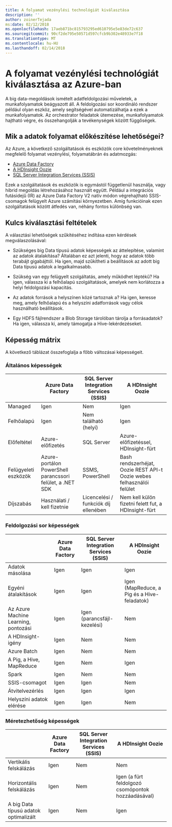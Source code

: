 ```yaml
---
title: A folyamat vezénylési technológiát kiválasztása
description: ''
author: zoinerTejada
ms:date: 02/12/2018
ms.openlocfilehash: 17aeb871bc815793295ed610795e5e83de72c637
ms.sourcegitcommit: 90cf2de795e50571d597cfcb9b302e48933e7f18
ms.translationtype: MT
ms.contentlocale: hu-HU
ms.lasthandoff: 02/14/2018
---
```

# <a name="choosing-a-data-pipeline-orchestration-technology-in-azure"></a>A folyamat vezénylési technológiát kiválasztása az Azure-ban

A big data-megoldások ismételt adatfeldolgozási műveletek, a munkafolyamatok beágyazott áll. A feldolgozási sor koordináló rendszer például olyan eszköz, amely segítségével automatizálhatja a ezek a munkafolyamatok. Az orchestrator feladatok ütemezése, munkafolyamatok hajtható végre, és összehangolják a tevékenységek között függőségek.

## <a name="what-are-your-options-for-data-pipeline-orchestration"></a>Mik a adatok folyamat előkészítése lehetőségei?

Az Azure, a következő szolgáltatások és eszközök core követelményeknek megfelelő folyamat vezénylési, folyamatábrán és adatmozgás:

- [Azure Data Factory](/azure/data-factory/)
- [A HDInsight Oozie](/azure/hdinsight/hdinsight-use-oozie-linux-mac)
- [SQL Server Integration Services (SSIS)](/sql/integration-services/sql-server-integration-services)

Ezek a szolgáltatások és eszközök is egymástól függetlenül használja, vagy hibrid megoldás létrehozásához használt együtt. Például a integrációs futásidejű (IR) az Azure Data Factory V2 natív módon végrehajtható SSIS-csomagok felügyelt Azure számítási környezetben. Amíg funkcióinak ezen szolgáltatások között átfedés van, néhány fontos különbség van.

## <a name="key-selection-criteria"></a>Kulcs kiválasztási feltételek

A választási lehetőségek szűkítéséhez indítása ezen kérdések megválaszolásával:

- Szükséges big Data típusú adatok képességek az áttelepítése, valamint az adatok átalakítása? Általában ez azt jelenti, hogy az adatok több terabájt gigabájttól. Ha igen, majd szűkítheti a beállítások az adott big Data típusú adatok a legalkalmasabb.

- Szükség van egy felügyelt szolgáltatás, amely működhet léptékű? Ha igen, válassza ki a felhőalapú szolgáltatások, amelyek nem korlátozza a helyi feldolgozási kapacitás.

- Az adatok források a helyszínen közé tartoznak a? Ha igen, keresse meg, amely felhőalapú és a helyszíni adatforrások vagy célok használható beállítások.

- Egy HDFS fájlrendszer a Blob Storage tárolóban tárolja a forrásadatok? Ha igen, válassza ki, amely támogatja a Hive-lekérdezéseket.

## <a name="capability-matrix"></a>Képesség mátrix

A következő táblázat összefoglalja a főbb változásai képességeit.

### <a name="general-capabilities"></a>Általános képességek

| | Azure Data Factory | SQL Server Integration Services (SSIS) | A HDInsight Oozie
| --- | --- | --- | --- |
| Managed | Igen | Nem | Igen |
| Felhőalapú | Igen | Nem található (helyi) | Igen |
| Előfeltétel | Azure-előfizetés | SQL Server  | Azure-előfizetéssel, HDInsight-fürt |
| Felügyeleti eszközök | Azure-portálon PowerShell parancssori felület, a .NET SDK | SSMS, PowerShell | Bash rendszerhéjat, Oozie REST API-t Oozie webes felhasználói felület |
| Díjszabás | Használati / kell fizetnie | Licencelési / funkciók díj ellenében | Nem kell külön fizetni felett fut, a HDInsight-fürt |

### <a name="pipeline-capabilities"></a>Feldolgozási sor képességek

| | Azure Data Factory | SQL Server Integration Services (SSIS) | A HDInsight Oozie
| --- | --- | --- | --- |
| Adatok másolása | Igen | Igen | Igen |
| Egyéni átalakítások | Igen | Igen | Igen (MapReduce, a Pig és a Hive-feladatok) |
| Az Azure Machine Learning, pontozási | Igen | Igen (parancsfájl-kezelési) | Nem |
| A HDInsight-igény | Igen | Nem | Nem |
| Azure Batch | Igen | Nem | Nem |
| A Pig, a Hive, MapReduce | Igen | Nem | Igen |
| Spark | Igen | Nem | Nem |
| SSIS-csomagot | Igen | Igen | Nem |
| Átvitelvezérlés | Igen | Igen | Igen |
| Helyszíni adatok elérése | Igen | Igen | Nem |

### <a name="scalability-capabilities"></a>Méretezhetőség képességek

| | Azure Data Factory | SQL Server Integration Services (SSIS) | A HDInsight Oozie
| --- | --- | --- | --- |
| Vertikális felskálázás | Igen | Nem | Nem |
| Horizontális felskálázás | Igen | Nem | Igen (a fürt feldolgozó csomópontok hozzáadásával) |
| A big Data típusú adatok optimalizált | Igen | Nem | Igen |

